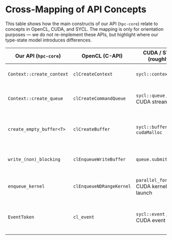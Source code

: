 # Cross-Mapping of API Concepts

This table shows how the main constructs of our API (`hpc-core`) relate to
concepts in OpenCL, CUDA, and SYCL. The mapping is only for orientation
purposes — we do not re-implement these APIs, but highlight where our
type-state model introduces differences.

| Our API (`hpc-core`)              | OpenCL (C-API)            | CUDA / SYCL (roughly)             | Notes |
|-----------------------------------|---------------------------|-----------------------------------|-------|
| `Context::create_context`         | `clCreateContext`         | `sycl::context`                   | Resource root, owns device information. |
| `Context::create_queue`           | `clCreateCommandQueue`    | `sycl::queue` / CUDA stream       | Queue is bound to a specific context/device. |
| `create_empty_buffer<T>`          | `clCreateBuffer`          | `sycl::buffer` / `cudaMalloc`     | Our type carries element size and state information. |
| `write_(non)_blocking`            | `clEnqueueWriteBuffer`    | `queue.submit(copy)`              | Enforces state transition: `Empty → Written`. |
| `enqueue_kernel`                  | `clEnqueueNDRangeKernel`  | `parallel_for` / CUDA kernel launch | Returns buffer in `InFlight` plus an `EventToken`. |
| `EventToken`                      | `cl_event`                | `sycl::event` / CUDA event        | Must be explicitly consumed via `wait()` or detached. |
